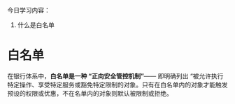 
今日学习内容：
1. 什么是白名单



# 白名单

在银行体系中，**白名单是一种 “正向安全管控机制”**—— 即明确列出 “被允许执行特定操作、享受特定服务或豁免特定限制的对象。只有在白名单内的对象才能触发预设的权限或优惠，不在名单内的对象则默认被限制或拒绝。




